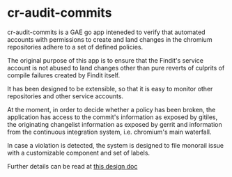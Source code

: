 # cr-audit-commits

cr-audit-commits is a GAE go app inteneded to verify that automated accounts
with permissions to create and land changes in the chromium repositories adhere
to a set of defined policies.

The original purpose of this app is to ensure that the Findit's service account
is not abused to land changes other than pure reverts of culprits of compile
failures created by Findit itself.

It has been designed to be extensible, so that it is easy to monitor other
repositories and other service accounts.

At the moment, in order to decide whether a policy has been broken, the
application has access to the commit's information as exposed by gitiles, the
originating changelist information as exposed by gerrit and information from
the continuous integration system, i.e. chromium's main waterfall.

In case a violation is detected, the system is designed to file monorail issue
with a customizable component and set of labels.

Further details can be read at [this design doc](go/commit-audit-app)
